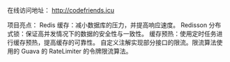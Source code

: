 在线访问地址： http://codefriends.icu


项目亮点：
Redis 缓存：减小数据库的压力，并提高响应速度。
Redisson 分布式锁：保证高并发情况下的数据的安全性与一致性。
缓存预热：使用定时任务进行缓存预热，提高缓存的可靠性。
自定义注解实现部分接口的限流。限流算法使用的 Guava 的 RateLimiter 的令牌限流算法。
